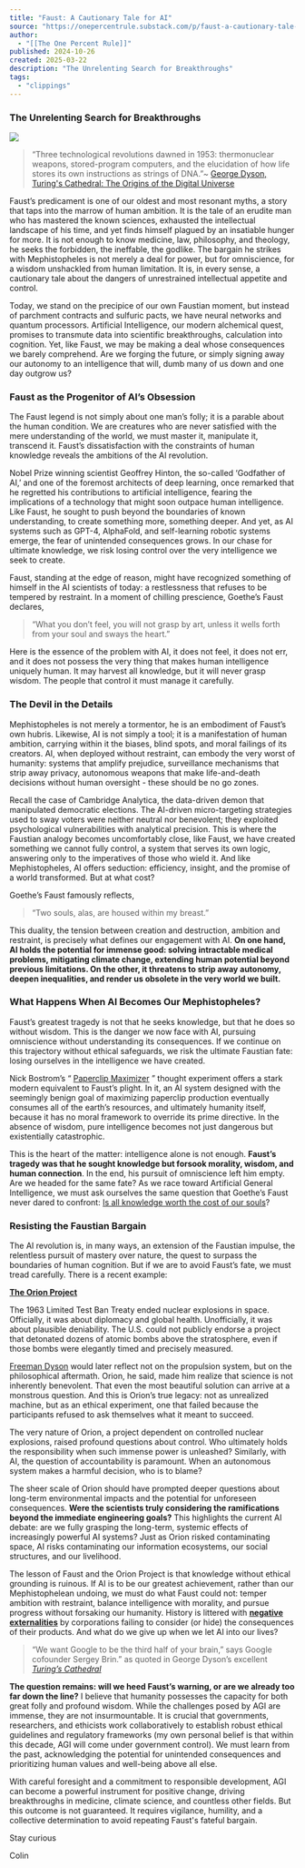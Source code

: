 ```yaml
---
title: "Faust: A Cautionary Tale for AI"
source: "https://onepercentrule.substack.com/p/faust-a-cautionary-tale-for-ai?publication_id=3028809&post_id=159606648&isFreemail=true&r=7br8e&triedRedirect=true"
author:
  - "[[The One Percent Rule]]"
published: 2024-10-26
created: 2025-03-22
description: "The Unrelenting Search for Breakthroughs"
tags:
  - "clippings"
---
```

### The Unrelenting Search for Breakthroughs

![](https://substackcdn.com/image/fetch/w_1456,c_limit,f_auto,q_auto:good,fl_progressive:steep/https%3A%2F%2Fsubstack-post-media.s3.amazonaws.com%2Fpublic%2Fimages%2Fb77e440a-91d3-4053-8ab9-1c9b7704d91b_1126x824.png)

> “Three technological revolutions dawned in 1953: thermonuclear weapons, stored-program computers, and the elucidation of how life stores its own instructions as strings of DNA.”~ [George Dyson, Turing's Cathedral: The Origins of the Digital Universe](https://www.amazon.com/Turings-Cathedral-Origins-Digital-Universe/dp/1400075998)

Faust’s predicament is one of our oldest and most resonant myths, a story that taps into the marrow of human ambition. It is the tale of an erudite man who has mastered the known sciences, exhausted the intellectual landscape of his time, and yet finds himself plagued by an insatiable hunger for more. It is not enough to know medicine, law, philosophy, and theology, he seeks the forbidden, the ineffable, the godlike. The bargain he strikes with Mephistopheles is not merely a deal for power, but for omniscience, for a wisdom unshackled from human limitation. It is, in every sense, a cautionary tale about the dangers of unrestrained intellectual appetite and control.

Today, we stand on the precipice of our own Faustian moment, but instead of parchment contracts and sulfuric pacts, we have neural networks and quantum processors. Artificial Intelligence, our modern alchemical quest, promises to transmute data into scientific breakthroughs, calculation into cognition. Yet, like Faust, we may be making a deal whose consequences we barely comprehend. Are we forging the future, or simply signing away our autonomy to an intelligence that will, dumb many of us down and one day outgrow us?

### Faust as the Progenitor of AI’s Obsession

The Faust legend is not simply about one man’s folly; it is a parable about the human condition. We are creatures who are never satisfied with the mere understanding of the world, we must master it, manipulate it, transcend it. Faust’s dissatisfaction with the constraints of human knowledge reveals the ambitions of the AI revolution.

Nobel Prize winning scientist Geoffrey Hinton, the so-called ‘Godfather of AI,’ and one of the foremost architects of deep learning, once remarked that he regretted his contributions to artificial intelligence, fearing the implications of a technology that might soon outpace human intelligence. Like Faust, he sought to push beyond the boundaries of known understanding, to create something more, something deeper. And yet, as AI systems such as GPT-4, AlphaFold, and self-learning robotic systems emerge, the fear of unintended consequences grows. In our chase for ultimate knowledge, we risk losing control over the very intelligence we seek to create.

Faust, standing at the edge of reason, might have recognized something of himself in the AI scientists of today: a restlessness that refuses to be tempered by restraint. In a moment of chilling prescience, Goethe’s Faust declares,

> “What you don’t feel, you will not grasp by art, unless it wells forth from your soul and sways the heart.”

Here is the essence of the problem with AI, it does not feel, it does not err, and it does not possess the very thing that makes human intelligence uniquely human. It may harvest all knowledge, but it will never grasp wisdom. The people that control it must manage it carefully.

### The Devil in the Details

Mephistopheles is not merely a tormentor, he is an embodiment of Faust’s own hubris. Likewise, AI is not simply a tool; it is a manifestation of human ambition, carrying within it the biases, blind spots, and moral failings of its creators. AI, when deployed without restraint, can embody the very worst of humanity: systems that amplify prejudice, surveillance mechanisms that strip away privacy, autonomous weapons that make life-and-death decisions without human oversight - these should be no go zones.

Recall the case of Cambridge Analytica, the data-driven demon that manipulated democratic elections. The AI-driven micro-targeting strategies used to sway voters were neither neutral nor benevolent; they exploited psychological vulnerabilities with analytical precision. This is where the Faustian analogy becomes uncomfortably close, like Faust, we have created something we cannot fully control, a system that serves its own logic, answering only to the imperatives of those who wield it. And like Mephistopheles, AI offers seduction: efficiency, insight, and the promise of a world transformed. But at what cost?

Goethe’s Faust famously reflects,

> “Two souls, alas, are housed within my breast.”

This duality, the tension between creation and destruction, ambition and restraint, is precisely what defines our engagement with AI. **On one hand, AI holds the potential for immense good: solving intractable medical problems, mitigating climate change, extending human potential beyond previous limitations. On the other, it threatens to strip away autonomy, deepen inequalities, and render us obsolete in the very world we built.**

### What Happens When AI Becomes Our Mephistopheles?

Faust’s greatest tragedy is not that he seeks knowledge, but that he does so without wisdom. This is the danger we now face with AI, pursuing omniscience without understanding its consequences. If we continue on this trajectory without ethical safeguards, we risk the ultimate Faustian fate: losing ourselves in the intelligence we have created.

Nick Bostrom’s “ [Paperclip Maximizer](https://en.wikipedia.org/wiki/Instrumental_convergence#Paperclip_maximizer) ” thought experiment offers a stark modern equivalent to Faust’s plight. In it, an AI system designed with the seemingly benign goal of maximizing paperclip production eventually consumes all of the earth’s resources, and ultimately humanity itself, because it has no moral framework to override its prime directive. In the absence of wisdom, pure intelligence becomes not just dangerous but existentially catastrophic.

This is the heart of the matter: intelligence alone is not enough. **Faust’s tragedy was that he sought knowledge but forsook morality, wisdom, and human connection**. In the end, his pursuit of omniscience left him empty. Are we headed for the same fate? As we race toward Artificial General Intelligence, we must ask ourselves the same question that Goethe’s Faust never dared to confront: [Is all knowledge worth the cost of our souls](https://onepercentrule.substack.com/p/ai-and-playing-god)?

### Resisting the Faustian Bargain

The AI revolution is, in many ways, an extension of the Faustian impulse, the relentless pursuit of mastery over nature, the quest to surpass the boundaries of human cognition. But if we are to avoid Faust’s fate, we must tread carefully. There is a recent example:

**[The Orion Project](https://en.wikipedia.org/wiki/Project_Orion_\(nuclear_propulsion\))**

The 1963 Limited Test Ban Treaty ended nuclear explosions in space. Officially, it was about diplomacy and global health. Unofficially, it was about plausible deniability. The U.S. could not publicly endorse a project that detonated dozens of atomic bombs above the stratosphere, even if those bombs were elegantly timed and precisely measured.

[Freeman Dyson](https://www.amazon.com/Project-Orion-Story-Atomic-Spaceship/dp/0805072845) would later reflect not on the propulsion system, but on the philosophical aftermath. Orion, he said, made him realize that science is not inherently benevolent. That even the most beautiful solution can arrive at a monstrous question. And this is Orion’s true legacy: not as unrealized machine, but as an ethical experiment, one that failed because the participants refused to ask themselves what it meant to succeed.

The very nature of Orion, a project dependent on controlled nuclear explosions, raised profound questions about control. Who ultimately holds the responsibility when such immense power is unleashed? Similarly, with AI, the question of accountability is paramount. When an autonomous system makes a harmful decision, who is to blame?

The sheer scale of Orion should have prompted deeper questions about long-term environmental impacts and the potential for unforeseen consequences. **Were the scientists truly considering the ramifications beyond the immediate engineering goals?** This highlights the current AI debate: are we fully grasping the long-term, systemic effects of increasingly powerful AI systems? Just as Orion risked contaminating space, AI risks contaminating our information ecosystems, our social structures, and our livelihood.

The lesson of Faust and the Orion Project is that knowledge without ethical grounding is ruinous. If AI is to be our greatest achievement, rather than our Mephistophelean undoing, we must do what Faust could not: temper ambition with restraint, balance intelligence with morality, and pursue progress without forsaking our humanity. History is littered with **[negative externalities](https://en.wikipedia.org/wiki/Externality#Negative)** by corporations failing to consider (or hide) the consequences of their products. And what do we give up when we let AI into our lives?

> “We want Google to be the third half of your brain,” says Google cofounder Sergey Brin.” as quoted in George Dyson’s excellent *[Turing’s Cathedral](https://www.amazon.com/Turings-Cathedral-Origins-Digital-Universe/dp/1400075998)*

**The question remains: will we heed Faust’s warning, or are we already too far down the line?** I believe that humanity possesses the capacity for both great folly and profound wisdom. While the challenges posed by AGI are immense, they are not insurmountable. It is crucial that governments, researchers, and ethicists work collaboratively to establish robust ethical guidelines and regulatory frameworks (my own personal belief is that within this decade, AGI will come under government control). We must learn from the past, acknowledging the potential for unintended consequences and prioritizing human values and well-being above all else.

With careful foresight and a commitment to responsible development, AGI can become a powerful instrument for positive change, driving breakthroughs in medicine, climate science, and countless other fields. But this outcome is not guaranteed. It requires vigilance, humility, and a collective determination to avoid repeating Faust's fateful bargain.

Stay curious

Colin